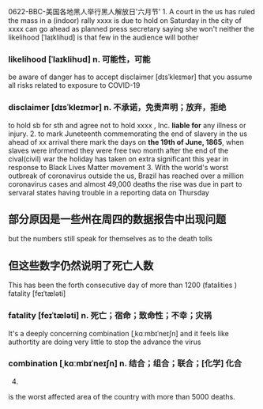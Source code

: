 0622-BBC-美国各地黑人举行黑人解放日'六月节'
1.
A court in the us has ruled the mass in a (indoor) rally xxxx is due to hold on Saturday in the city of xxxx can go ahead as planned
press secretary saying she won't neither
the likelihood [ˈlaɪklihʊd] is that few in the audience will bother
### likelihood [ˈlaɪklihʊd]  n. 可能性，可能
be aware of danger
has to accept disclaimer [dɪsˈkleɪmər] that you assume all risks related to exposure to COVID-19
### disclaimer [dɪsˈkleɪmər]  n. 不承诺，免责声明；放弃，拒绝
to hold sb for sth
and agree not to hold xxxx , Inc. **liable for** any illness or injury.
2.
to mark Juneteenth
commemorating
the end of slavery in the us
ahead of xx arrival there
mark the days on **the 19th of June, 1865**, when slaves were informed they were free two month after the end of the cival(civil) war
the holiday has taken on extra significant this year in response to Black Lives Matter movement
3.
With the world's worst outbreak of coronavirus outside the us, Brazil has reached over a million coronavirus cases and almost 49,000 deaths
the rise was due in part to servaral states having trouble in a reporting data on Thursday
## 部分原因是一些州在周四的数据报告中出现问题
but the numbers still speak for themselves as to the death tolls
## 但这些数字仍然说明了死亡人数
This has been the forth consecutive day of more than 1200 (fatalities ) fatality [feɪˈtæləti]
### fatality [feɪˈtæləti]  n. 死亡；宿命；致命性；不幸；灾祸
It's a deeply concerning combination [ˌkɑːmbɪˈneɪʃn] and it feels like authortity are doing very little to stop the advance the virus
### combination [ˌkɑːmbɪˈneɪʃn]  n. 结合；组合；联合；[化学] 化合
4.
is the worst affected area of the country with more than 5000 deaths.
